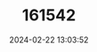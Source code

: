 ---
title: "161542"
category: "Amblyraja radiata"
draft: false
date: 2024-02-22 13:03:52
languages:
  English: ["Starry Ray", "Thorny Skate"]
---